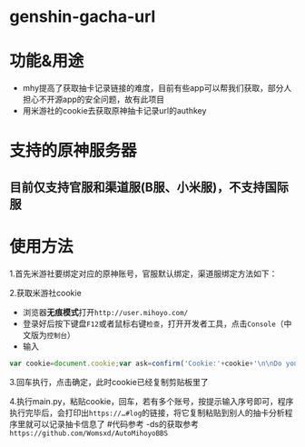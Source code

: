 # genshin-gacha-url
# 功能&用途
- mhy提高了获取抽卡记录链接的难度，目前有些app可以帮我们获取，部分人担心不开源app的安全问题，故有此项目
- 用米游社的cookie去获取原神抽卡记录url的authkey
# 支持的原神服务器
## 目前仅支持官服和渠道服(B服、小米服)，**不支持**国际服
# 使用方法

1.首先米游社要绑定对应的原神账号，官服默认绑定，渠道服绑定方法如下：

2.获取米游社cookie

- 浏览器**无痕模式**打开`http://user.mihoyo.com/`
- 登录好后按下键盘`F12`或者鼠标右键`检查`，打开开发者工具，点击`Console`（中文版为`控制台`）
- 输入
```javascript
var cookie=document.cookie;var ask=confirm('Cookie:'+cookie+'\n\nDo you want to copy the cookie to the clipboard?');if(ask==true){copy(cookie);msg=cookie}else{msg='Cancel'}
```

3.回车执行，点击确定，此时cookie已经复制剪贴板里了

4.执行main.py，粘贴cookie，回车，若有多个账号，按提示输入序号即可，程序执行完毕后，会打印出`https://…#log`的链接，将它复制粘贴到别人的抽卡分析程序里就可以记录抽卡信息了
#代码参考
-ds的获取参考`https://github.com/Womsxd/AutoMihoyoBBS`
